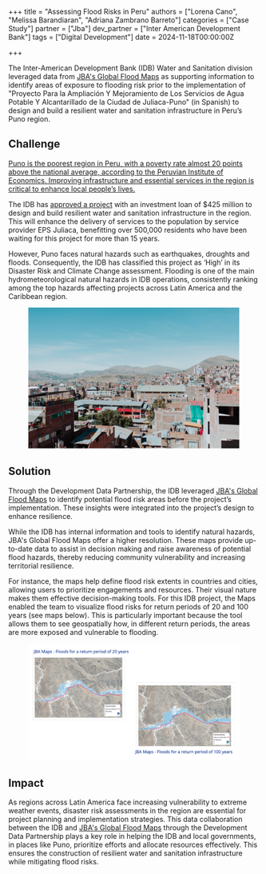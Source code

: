 +++
title = "Assessing Flood Risks in Peru"
authors = ["Lorena Cano", "Melissa Barandiaran", "Adriana Zambrano Barreto"]
categories = ["Case Study"]
partner = ["Jba"]
dev_partner = ["Inter American Development Bank"]
tags = ["Digital Development"]
date = 2024-11-18T00:00:00Z

+++

The Inter-American Development Bank (IDB) Water and Sanitation division leveraged data from [JBA's Global Flood Maps](https://www.jbafloodmaps.com/) as supporting information to identify areas of exposure to flooding risk prior to the implementation of "Proyecto Para la Ampliación Y Mejoramiento de Los Servicios de Agua Potable Y Alcantarillado de la Ciudad de Juliaca-Puno" (in Spanish) to design and build a resilient water and sanitation infrastructure in Peru’s Puno region. 


## Challenge

[Puno is the poorest region in Peru, with a poverty rate almost 20 points above the national average, according to the Peruvian Institute of Economics. Improving infrastructure and essential services in the region is critical to enhance local people’s lives.](https://www.iadb.org/en/news/peru-improve-water-and-sanitation-services-juliaca-puno-region) 

The IDB has [approved a project](https://www.iadb.org/en/news/peru-improve-water-and-sanitation-services-juliaca-puno-region) with an investment loan of $425 million to design and build resilient water and sanitation infrastructure in the region. This will enhance the delivery of services to the population by service provider EPS Juliaca, benefitting over 500,000 residents who have been waiting for this project for more than 15 years.  

However, Puno faces natural hazards such as earthquakes, droughts and floods. Consequently, the IDB has classified this project as ‘High’ in its Disaster Risk and Climate Change assessment. Flooding is one of the main hydrometeorological natural hazards in IDB operations, consistently ranking among the top hazards affecting projects across Latin America and the Caribbean region. 

<figure align="centre">
    <img src="assessing-flood-risks-in-Peru_thumbnail.png" 
    <figcaption>
        <center>
  </center>
    </figcaption>
</figure>



## Solution

Through the Development Data Partnership, the IDB leveraged [JBA's Global Flood Maps](https://www.jbafloodmaps.com/) to identify potential flood risk areas before the project’s implementation. These insights were integrated into the project’s design to enhance resilience. 

While the IDB has internal information and tools to identify natural hazards, JBA's Global Flood Maps offer a higher resolution. These maps provide up-to-date data to assist in decision making and raise awareness of potential flood hazards, thereby reducing community vulnerability and increasing territorial resilience.  

For instance, the maps help define flood risk extents in countries and cities, allowing users to prioritize engagements and resources. Their visual nature makes them effective decision-making tools. For this IDB project, the Maps enabled the team to visualize flood risks for return periods of 20 and 100 years (see maps below). This is particularly important because the tool allows them to see geospatially how, in different return periods, the areas are more exposed and vulnerable to flooding. 

<figure align="centre">
    <img src="assessing-flood-risks-in-Peru_figure1.png" 
    <figcaption>
        <center>
  </center>
    </figcaption>
</figure>



## Impact

As regions across Latin America face increasing vulnerability to extreme weather events, disaster risk assessments in the region are essential for project planning and implementation strategies. This data collaboration between the IDB and [JBA's Global Flood Maps](https://www.jbafloodmaps.com/) through the Development Data Partnership plays a key role in helping the IDB and local governments, in places like Puno, prioritize efforts and allocate resources effectively. This ensures the construction of resilient water and sanitation infrastructure while mitigating flood risks. 







